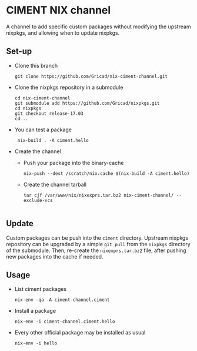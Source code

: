CIMENT NIX channel
==================

A channel to add specific custom packages without modifying the upstream nixpkgs, and allowing when to update nixpkgs.

Set-up
------

* Clone this branch

    ```git clone https://github.com/Gricad/nix-ciment-channel.git```

* Clone the nixpkgs repository in a submodule

    ```
    cd nix-ciment-channel
    git submodule add https://github.com/Gricad/nixpkgs.git
    cd nixpkgs
    git checkout release-17.03
    cd ..
    ```

* You can test a package

    ``` nix-build . -A ciment.hello```

* Create the channel
    * Push your package into the binary-cache
        ```
        nix-push --dest /scratch/nix.cache $(nix-build -A ciment.hello)
        ```

    * Create the channel tarball
        ```
        tar cjf /var/www/nix/nixexprs.tar.bz2 nix-ciment-channel/ --exclude-vcs
	```

Update
------
Custom packages can be push into the ```ciment``` directory.
Upstream nixpkgs repository can be upgraded by a simple ```git pull``` from the ```nixpkgs``` directory of the submodule. Then, re-create the ```nixexprs.tar.bz2``` file, after pushing new packages into the cache if needed.

Usage
-----

* List ciment packages

    ```nix-env -qa -A ciment-channel.ciment```

* Install a package

    ```nix-env -i ciment-channel.ciment.hello```

* Every other official package may be installed as usual

    ```nix-env -i hello```
